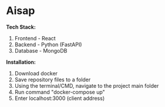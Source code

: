 # Aisap

<b> Tech Stack: </b>
1. Frontend - React
2. Backend - Python (FastAPI)
3. Database - MongoDB

<b>Installation:</b>
1. Download docker
2. Save repository files to a folder
3. Using the terminal/CMD, navigate to the project main folder
4. Run command "docker-compose up"
5. Enter localhost:3000 (client address)
